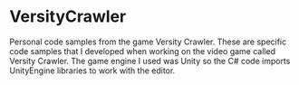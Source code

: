 # VersityCrawler
Personal code samples from the game Versity Crawler.
These are specific code samples that I developed when working on the video game called Versity Crawler. The game engine I used was Unity so the C# code imports UnityEngine
libraries to work with the editor.
